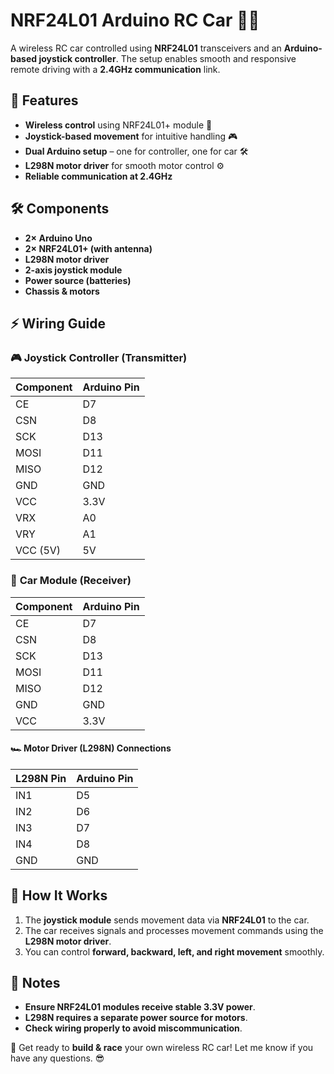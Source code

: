 # NRF24L01 Arduino RC Car 🚗💨

A wireless RC car controlled using **NRF24L01** transceivers and an **Arduino-based joystick controller**. The setup enables smooth and responsive remote driving with a **2.4GHz communication** link.

## 🎯 Features
- **Wireless control** using NRF24L01+ module 📡
- **Joystick-based movement** for intuitive handling 🎮
- **Dual Arduino setup** – one for controller, one for car 🛠️
- **L298N motor driver** for smooth motor control ⚙️
- **Reliable communication at 2.4GHz**

## 🛠️ Components
- **2× Arduino Uno**
- **2× NRF24L01+ (with antenna)**
- **L298N motor driver**
- **2-axis joystick module**
- **Power source (batteries)**
- **Chassis & motors**

## ⚡ Wiring Guide
### 🎮 **Joystick Controller (Transmitter)**
| Component | Arduino Pin |
|-----------|------------|
| CE        | D7         |
| CSN       | D8         |
| SCK       | D13        |
| MOSI      | D11        |
| MISO      | D12        |
| GND       | GND        |
| VCC       | 3.3V       |
| VRX       | A0         |
| VRY       | A1         |
| VCC (5V)  | 5V         |

### 🚗 **Car Module (Receiver)**
| Component | Arduino Pin |
|-----------|------------|
| CE        | D7         |
| CSN       | D8         |
| SCK       | D13        |
| MOSI      | D11        |
| MISO      | D12        |
| GND       | GND        |
| VCC       | 3.3V       |

#### 🏎️ **Motor Driver (L298N) Connections**
| L298N Pin | Arduino Pin |
|-----------|------------|
| IN1       | D5         |
| IN2       | D6         |
| IN3       | D7         |
| IN4       | D8         |
| GND       | GND        |

## 🔧 How It Works
1. The **joystick module** sends movement data via **NRF24L01** to the car.
2. The car receives signals and processes movement commands using the **L298N motor driver**.
3. You can control **forward, backward, left, and right movement** smoothly.

## 📌 Notes
- **Ensure NRF24L01 modules receive stable 3.3V power**.
- **L298N requires a separate power source for motors**.
- **Check wiring properly to avoid miscommunication**.

🚀 Get ready to **build & race** your own wireless RC car! Let me know if you have any questions. 😎

